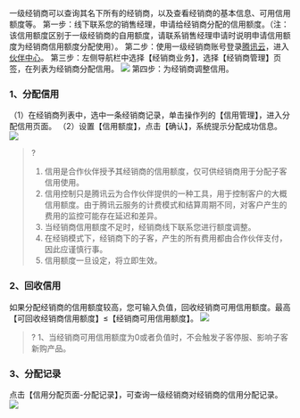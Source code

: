 一级经销商可以查询其名下所有的经销商，以及查看经销商的基本信息、可用信用额度等。
第一步：线下联系您的销售经理，申请给经销商分配的信用额度。（注：该信用额度区别于一级经销商的自用额度，请联系销售经理申请时说明申请信用额度为经销商信用额度分配使用）。
第二步：使用一级经销商账号登录[腾讯云](https://www.tencentcloud.com/login)，进入[伙伴中心](https://console.tencentcloud.com/partners)。
第三步：左侧导航栏中选择【经销商业务】，选择【经销商管理】页签，在列表为经销商分配信用。
![](https://qcloudimg.tencent-cloud.cn/raw/950f2c4a1dc232ccd6f583866e8c09c6.png)
第四步：为经销商调整信用。

### 1、分配信用
（1）在经销商列表中，选中一条经销商记录，单击操作列的【信用管理】，进入分配信用页面。
（2）设置【信用额度】，点击【确认】，系统提示分配成功信息。
![](https://qcloudimg.tencent-cloud.cn/raw/3ef67e77814315fc554a4f72fb1f89e2.png)

>?
>1. 信用是合作伙伴授予其经销商的信用额度，仅可供经销商用于分配子客信用使用。
>2. 信用控制只是腾讯云为合作伙伴提供的一种工具，用于控制客户的大概信用额度。由于腾讯云服务的计费模式和结算周期不同，对客户产生的费用的监控可能存在延迟和差异。
>3. 当经销商信用额度不足时，经销商线下联系您进行额度调整。
>4. 在经销模式下，经销商下的子客，产生的所有费用都由合作伙伴支付，因此应谨慎行事。
>5. 信用额度一旦设定，将立即生效。

### 2、回收信用
如果分配经销商的信用额度较高，您可输入负值，回收经销商可用信用额度。最高【可回收经销商信用额度】≤【经销商可用信用额度】。
![](https://qcloudimg.tencent-cloud.cn/raw/13168e68d669d989c0a57e3098a0f6d5.png)
>?
>1、当经销商可用信用额度为0或者负值时，不会触发子客停服、影响子客新购产品。

### 3、分配记录
点击【信用分配页面-分配记录】，可查询一级经销商对经销商的信用分配记录。
![](https://qcloudimg.tencent-cloud.cn/raw/50debddbb63b647bcc55009b6b3dc5cd.png)
